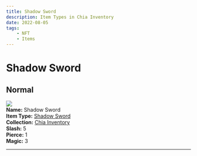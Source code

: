 ```yaml
---
title: Shadow Sword
description: Item Types in Chia Inventory
date: 2022-08-05
tags:
    - NFT
    - Items
---
```


# Shadow Sword
## Normal

<div class="item_thumbnail">
<a href="../../../Weapon/Shadow_Sword/Shadow_Sword"><img src="https://qu5hfuo5icczlrdyw4a55bdiw7ivp5usk52kt4dm5tk6yienrq.arweave.net/hTpy0d1AhZXEeLcB3oRot9FX9pJXdKnwbOzV7CCN-jA"></a><br/>
<div><strong>Name:</strong> Shadow Sword</div>
<div><strong>Item Type:</strong> <a href="../../../Weapon/Shadow_Sword/Shadow_Sword">Shadow Sword</a></div>
<div><strong>Collection:</strong> <a href="https://www.spacescan.io/xch/nft/collection/col16fpva26fhdjp2echs3cr7c30gzl7qe67hu9grtsjcqldz354asjsyzp6wx">Chia Inventory</a></div>
<div><strong>Slash:</strong> 5</div>
<div><strong>Pierce:</strong> 1</div>
<div><strong>Magic:</strong> 3</div>
</div>
<hr style="clear:both;"/>

